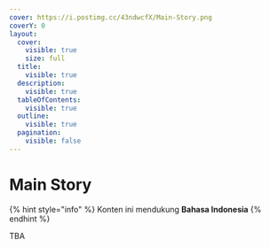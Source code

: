 ```yaml
---
cover: https://i.postimg.cc/43ndwcfX/Main-Story.png
coverY: 0
layout:
  cover:
    visible: true
    size: full
  title:
    visible: true
  description:
    visible: true
  tableOfContents:
    visible: true
  outline:
    visible: true
  pagination:
    visible: false
---
```


# Main Story

{% hint style="info" %}
Konten ini mendukung **Bahasa Indonesia**
{% endhint %}

TBA

